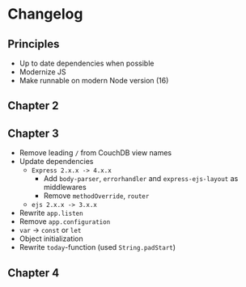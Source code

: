 # Changelog

## Principles

- Up to date dependencies when possible
- Modernize JS
- Make runnable on modern Node version (16)

## Chapter 2

## Chapter 3

- Remove leading `/` from CouchDB view names
- Update dependencies
  - `Express 2.x.x -> 4.x.x`
    - Add `body-parser`, `errorhandler` and `express-ejs-layout` as middlewares
    - Remove `methodOverride`, `router`
  - `ejs 2.x.x -> 3.x.x`
- Rewrite `app.listen`
- Remove `app.configuration`
- `var` -> `const` or `let`
- Object initialization
- Rewrite `today`-function (used `String.padStart`)

## Chapter 4

